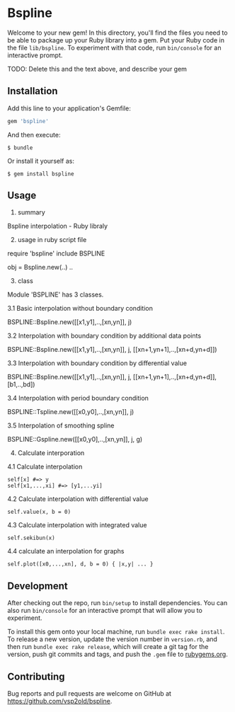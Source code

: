 # Bspline

Welcome to your new gem! In this directory, you'll find the files you need to be able to package up your Ruby library into a gem. Put your Ruby code in the file `lib/bspline`. To experiment with that code, run `bin/console` for an interactive prompt.

TODO: Delete this and the text above, and describe your gem

## Installation

Add this line to your application's Gemfile:

```ruby
gem 'bspline'
```

And then execute:

    $ bundle

Or install it yourself as:

    $ gem install bspline

## Usage

1. summary

  Bspline interpolation - Ruby libraly

2. usage in ruby script file

require 'bspline'
include BSPLINE

obj = Bspline.new(..)
..

3. class

Module 'BSPLINE' has 3 classes.

  3.1 Basic interpolation without boundary condition
  
BSPLINE::Bspline.new([[x1,y1],..,[xn,yn]], j)

  3.2 Interpolation with boundary condition by additional data points

BSPLINE::Bspline.new([[x1,y1],..,[xn,yn]], j, [[xn+1,yn+1],..,[xn+d,yn+d]])

  3.3 Interpolation with boundary condition by differential value

BSPLINE::Bspline.new([[x1,y1],..,[xn,yn]], j, [[xn+1,yn+1],..,[xn+d,yn+d]], [b1,..,bd])

  3.4 Interpolation with period boundary condition

BSPLINE::Tspline.new([[x0,y0],..,[xn,yn]], j)

  3.5 Interpolation of smoothing spline

BSPLINE::Gspline.new([[x0,y0],..,[xn,yn]], j, g)

4. Calculate interporation

  4.1 Calculate interpolation
  
	self[x]	#=> y
	self[x1,...,xi] #=> [y1,...yi]

  4.2 Calculate interpolation with differential value

    self.value(x, b = 0)

  4.3 Calculate interpolation with integrated value

    self.sekibun(x)

  4.4 calculate an interpolation for graphs

    self.plot([x0,...,xn], d, b = 0) { |x,y| ... }


## Development

After checking out the repo, run `bin/setup` to install dependencies. You can also run `bin/console` for an interactive prompt that will allow you to experiment.

To install this gem onto your local machine, run `bundle exec rake install`. To release a new version, update the version number in `version.rb`, and then run `bundle exec rake release`, which will create a git tag for the version, push git commits and tags, and push the `.gem` file to [rubygems.org](https://rubygems.org).

## Contributing

Bug reports and pull requests are welcome on GitHub at https://github.com/vsp2old/bspline.

